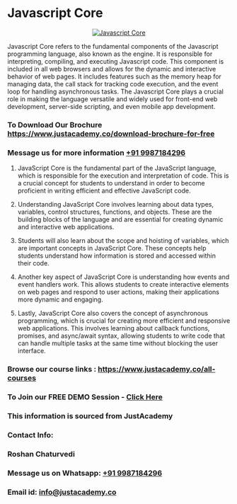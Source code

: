 # Javascript Core

<p align="center">
  <a href="https://justacademy.co/course-detail/javascript-training">
    <img src="https://justacademy.co/storage2/course_image/1676636853_course_image.webp" alt="Javascript Core">
  </a>
</p>


Javascript Core refers to the fundamental components of the Javascript programming language, also known as the engine. It is responsible for interpreting, compiling, and executing Javascript code. This component is included in all web browsers and allows for the dynamic and interactive behavior of web pages. It includes features such as the memory heap for managing data, the call stack for tracking code execution, and the event loop for handling asynchronous tasks. The Javascript Core plays a crucial role in making the language versatile and widely used for front-end web development, server-side scripting, and even mobile app development.
### To Download Our Brochure https://www.justacademy.co/download-brochure-for-free
### Message us for more information [+91 9987184296](https://api.whatsapp.com/send?phone=919987184296)
1) JavaScript Core is the fundamental part of the JavaScript language, which is responsible for the execution and interpretation of code. This is a crucial concept for students to understand in order to become proficient in writing efficient and effective JavaScript code.

2) Understanding JavaScript Core involves learning about data types, variables, control structures, functions, and objects. These are the building blocks of the language and are essential for creating dynamic and interactive web applications.

3) Students will also learn about the scope and hoisting of variables, which are important concepts in JavaScript Core. These concepts help students understand how information is stored and accessed within their code.

4) Another key aspect of JavaScript Core is understanding how events and event handlers work. This allows students to create interactive elements on web pages and respond to user actions, making their applications more dynamic and engaging.

5) Lastly, JavaScript Core also covers the concept of asynchronous programming, which is crucial for creating more efficient and responsive web applications. This involves learning about callback functions, promises, and async/await syntax, allowing students to write code that can handle multiple tasks at the same time without blocking the user interface.

### Browse our course links : https://www.justacademy.co/all-courses 
### To Join our FREE DEMO Session - [Click Here](https://www.justacademy.co/register-for-course-demo)


### This information is sourced from JustAcademy
### Contact Info:
### Roshan Chaturvedi
### Message us on Whatsapp: [+91 9987184296](https://api.whatsapp.com/send?phone=919987184296)
### Email id: [info@justacademy.co](mailto:info@justacademy.co)
                    